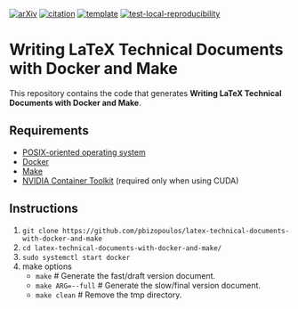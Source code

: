 [![arXiv](http://img.shields.io/badge/cs.SE-arXiv%3A2005.12660-B31B1B.svg)](https://arxiv.org/abs/2005.12660)
[![citation](http://img.shields.io/badge/citation-0091FF.svg)](https://scholar.google.com/scholar?q=Reconciler%3A%20A%20Workflow%20for%20Certifying%20Computational%20Research%20Reproducibility.%20arXiv%202020)
[![template](http://img.shields.io/badge/template-EEE0B1.svg)](https://github.com/pbizopoulos/latex-technical-documents-with-docker-and-make-template)
[![test-local-reproducibility](https://github.com/pbizopoulos/documenting-results-generation-using-latex-and-docker/workflows/test-local-reproducibility/badge.svg)](https://github.com/pbizopoulos/latex-technical-documents-with-docker-and-make/actions?query=workflow%3Atest-local-reproducibility)

# Writing LaTeX Technical Documents with Docker and Make
This repository contains the code that generates **Writing LaTeX Technical Documents with Docker and Make**.

## Requirements
- [POSIX-oriented operating system](https://en.wikipedia.org/wiki/POSIX#POSIX-oriented_operating_systems)
- [Docker](https://docs.docker.com/get-docker/)
- [Make](https://www.gnu.org/software/make/)
- [NVIDIA Container Toolkit](https://docs.nvidia.com/datacenter/cloud-native/container-toolkit/install-guide.html#setting-up-nvidia-container-toolkit) (required only when using CUDA)

## Instructions
1. `git clone https://github.com/pbizopoulos/latex-technical-documents-with-docker-and-make`
2. `cd latex-technical-documents-with-docker-and-make/`
3. `sudo systemctl start docker`
4. make options
    * `make`             # Generate the fast/draft version document.
    * `make ARG=--full`  # Generate the slow/final version document.
    * `make clean`       # Remove the tmp directory.
